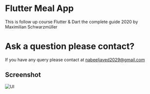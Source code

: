 # Flutter Meal App
This is follow up course Flutter & Dart the complete guide 2020 by Maximilian Schwarzmüller

# Ask a question please contact?

If you have any query please contact at nabeeljaved2029@gmail.com

## Screenshot

![UI](/screenshots/1.jpg)
